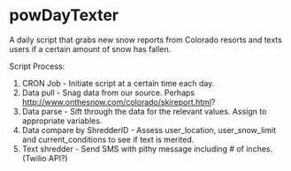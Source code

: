 # powDayTexter
A daily script that grabs new snow reports from Colorado resorts and texts users if a certain amount of snow has fallen.


Script Process:

1. CRON Job - Initiate script at a certain time each day. 
2. Data pull - Snag data from our source. Perhaps http://www.onthesnow.com/colorado/skireport.html?
3. Data parse - Sift through the data for the relevant values. Assign to appropriate variables.
4. Data compare by ShredderID - Assess user_location, user_snow_limit and current_conditions to see if text is merited.
5. Text shredder - Send SMS with pithy message including # of inches. (Twilio API?)
